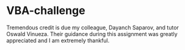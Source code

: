 # VBA-challenge
Tremendous credit is due my colleague, Dayanch Saparov, and tutor Oswald Vinueza.  Their guidance during this assignment was greatly appreciated and I am extremely thankful.
